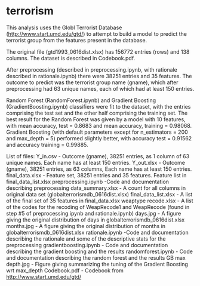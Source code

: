 # terrorism

This analysis uses the Globl Terrorist Database (http://www.start.umd.edu/gtd/) 
to attempt to build a model to predict the terrorist group from the features
present in the database.

The original file (gtd1993_0616dist.xlsx) has 156772 entries (rows) and 138
columns. The dataset is described in Codebook.pdf.

After preprocessing (described in preprocessing.ipynb, with rationale
described in rationale.ipynb) there were 38251 entries and 35 features. The 
outcome to predict was the terrorist group name (gname), which after 
preprocessing had 63 unique names, each of which had at least 150 entries.

Random Forest (RandomForest.ipynb) and Gradient Boosting (GradientBoosting.ipynb)
classifiers were fit to the dataset, with the entries comprising the test set and
the other half comprising the training set. The best result for the Random Forest was
given by a model with 10 features, with mean accuracy, test = 0.8683 and mean 
accuracy, training = 0.98068.  Gradient Boosting (with default parameters except
for n_estimators = 200 and max_depth = 5) performed slightly better, with 
accuracy test = 0.91562	and accuracy training = 0.99885.

List of files:
Y_in.csv -	Outcome (gname), 38251 entries, as 1 column of 63 unique names. Each name has at least 150 entries.
Y_out.xlsx - Outcome (gname),  38251 entries, as 63 columns, Each name has at least 150 entries.
final_data.xlsx -	Feature set, 38251 entries and 35 features. Feature list in final_data_list.xlsx
preprocessing.ipynb	-Code and documentation describing preprocessing
data_summary.xlsx	- A count for all columns in original data set (globalterrorismdb_0616dist.xlsx)
final_data_list.xlsx - A list of the final set of 35 features in final_data.xlsx
weaptype recode.xlsx - A list of the codes for the recoding of WeapRecode1 and WeapRecode (found in step #5 of preprocessing.ipynb and rationale.ipynb)
days.jpg - A figure giving the original distribution of days in globalterrorismdb_0616dist.xlsx
months.jpg - A figure giving the original distribution of months in globalterrorismdb_0616dist.xlsx
rationale.ipynb -Code and documentation describing the rationale and some of the descriptive stats for the preprocessing
gradientboosting.ipynb - Code and documentation describing the gradient boosting and the results
randomforest.ipynb - Code and documentation describing the random forest and the results
GB max depth.jpg - Figure giving summarizing the tuning of the Gradient Boosting wrt max_depth
Codebook.pdf - Codebook from http://www.start.umd.edu/gtd/

